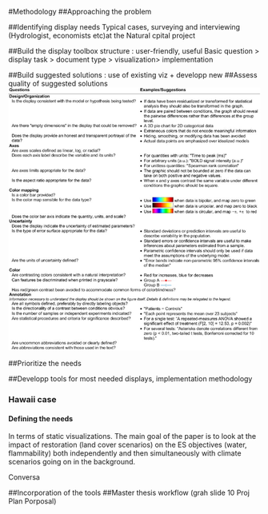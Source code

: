 #Methodology 
##Approaching the problem 

##Identifying display needs
Typical cases, 
surveying and interviewing (Hydrologist, economists etc)at the Natural cpital project

##Build the display toolbox structure : user-friendly, useful
Basic question > display task > document type > visualization> implementation

##Build suggested solutions : use of existing viz + developp new
##Assess quality of suggested solutions 
![When Evaluating a Figure for Clarity and Completeness, Consider the Following Questions[@Allen1]](../images/assess_table.png)


##Prioritize the needs

##Developp tools for most needed displays, implementation methodology
### Hawaii case
#### Defining the needs
In terms of static visualizations. The main goal of the paper  is to look at the impact of restoration (land cover scenarios) on the ES objectives (water, flammability) both independently and then simultaneously with climate scenarios going on in the background.

Conversa



##Incorporation of the tools
##Master thesis workflow 
(grah slide 10 Proj Plan Porposal)
